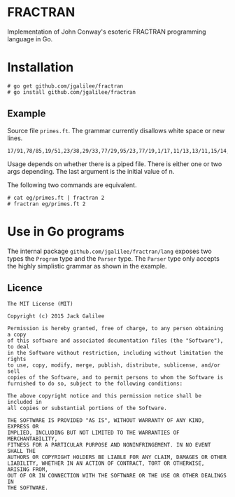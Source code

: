 # FRACTRAN

Implementation of John Conway's esoteric FRACTRAN programming language in Go.

# Installation

```
# go get github.com/jgalilee/fractran
# go install github.com/jgalilee/fractran
```

## Example

Source file `primes.ft`. The grammar currently disallows white space or new
lines.

```
17/91,78/85,19/51,23/38,29/33,77/29,95/23,77/19,1/17,11/13,13/11,15/14,15/2,55/1
```

Usage depends on whether there is a piped file. There is either one or two args
depending. The last argument is the initial value of n.

The following two commands are equivalent.

```
# cat eg/primes.ft | fractran 2
# fractran eg/primes.ft 2
```

# Use in Go programs

The internal package `github.com/jgalilee/fractran/lang` exposes two types
the `Program` type and the `Parser` type. The `Parser` type only accepts the
highly simplistic grammar as shown in the example.

## Licence

```
The MIT License (MIT)

Copyright (c) 2015 Jack Galilee

Permission is hereby granted, free of charge, to any person obtaining a copy
of this software and associated documentation files (the "Software"), to deal
in the Software without restriction, including without limitation the rights
to use, copy, modify, merge, publish, distribute, sublicense, and/or sell
copies of the Software, and to permit persons to whom the Software is
furnished to do so, subject to the following conditions:

The above copyright notice and this permission notice shall be included in
all copies or substantial portions of the Software.

THE SOFTWARE IS PROVIDED "AS IS", WITHOUT WARRANTY OF ANY KIND, EXPRESS OR
IMPLIED, INCLUDING BUT NOT LIMITED TO THE WARRANTIES OF MERCHANTABILITY,
FITNESS FOR A PARTICULAR PURPOSE AND NONINFRINGEMENT. IN NO EVENT SHALL THE
AUTHORS OR COPYRIGHT HOLDERS BE LIABLE FOR ANY CLAIM, DAMAGES OR OTHER
LIABILITY, WHETHER IN AN ACTION OF CONTRACT, TORT OR OTHERWISE, ARISING FROM,
OUT OF OR IN CONNECTION WITH THE SOFTWARE OR THE USE OR OTHER DEALINGS IN
THE SOFTWARE.
```
